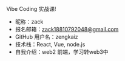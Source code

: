 
Vibe Coding 实战课!

- 昵称：zack
- 报名邮箱：zack18810792048@gmail.com
- GitHub 用户名：zengkaiz
- 技术栈：React, Vue, node.js
- 自我介绍：web2 前端，学习转web3中
